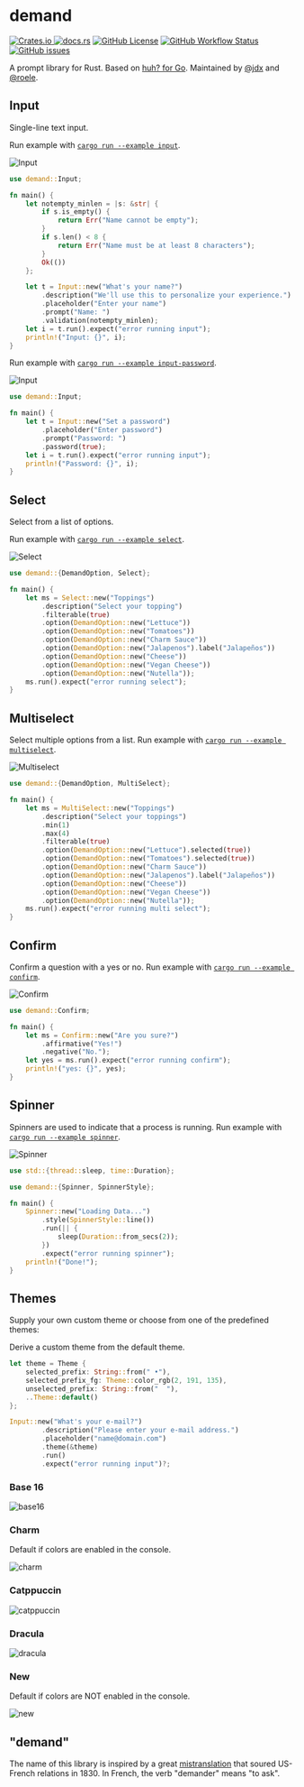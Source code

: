 # demand

[![Crates.io](https://img.shields.io/crates/v/demand)
](https://crates.io/crates/demand)
[![docs.rs](https://img.shields.io/docsrs/demand)](https://docs.rs/demand)
[![GitHub License](https://img.shields.io/github/license/jdx/demand)](./LICENSE)
[![GitHub Workflow Status](https://img.shields.io/github/actions/workflow/status/jdx/demand/test.yml)](https://github.com/jdx/demand/actions/workflows/test.yml)
[![GitHub issues](https://img.shields.io/github/issues/jdx/demand)](http://github.com/jdx/demand/issues)

A prompt library for Rust. Based on [huh? for Go](https://github.com/charmbracelet/huh). Maintained by [@jdx](https://github.com/jdx) and [@roele](https://github.com/roele).

## Input

Single-line text input.

Run example with [`cargo run --example input`](./examples/input.rs).

![Input](./assets/input.gif)

```rust
use demand::Input;

fn main() {
    let notempty_minlen = |s: &str| {
        if s.is_empty() {
            return Err("Name cannot be empty");
        }
        if s.len() < 8 {
            return Err("Name must be at least 8 characters");
        }
        Ok(())
    };

    let t = Input::new("What's your name?")
        .description("We'll use this to personalize your experience.")
        .placeholder("Enter your name")
        .prompt("Name: ")
        .validation(notempty_minlen);
    let i = t.run().expect("error running input");
    println!("Input: {}", i);
}
```

Run example with [`cargo run --example input-password`](./examples/input-password.rs).

![Input](./assets/input-password.gif)

```rust
use demand::Input;

fn main() {
    let t = Input::new("Set a password")
        .placeholder("Enter password")
        .prompt("Password: ")
        .password(true);
    let i = t.run().expect("error running input");
    println!("Password: {}", i);
}
```

## Select

Select from a list of options.

Run example with [`cargo run --example select`](./examples/select.rs).

![Select](./assets/select.gif)

```rust
use demand::{DemandOption, Select};

fn main() {
    let ms = Select::new("Toppings")
        .description("Select your topping")
        .filterable(true)
        .option(DemandOption::new("Lettuce"))
        .option(DemandOption::new("Tomatoes"))
        .option(DemandOption::new("Charm Sauce"))
        .option(DemandOption::new("Jalapenos").label("Jalapeños"))
        .option(DemandOption::new("Cheese"))
        .option(DemandOption::new("Vegan Cheese"))
        .option(DemandOption::new("Nutella"));
    ms.run().expect("error running select");
}
```

## Multiselect

Select multiple options from a list.
Run example with [`cargo run --example multiselect`](./examples/multiselect.rs).

![Multiselect](./assets/multiselect.gif)

```rust
use demand::{DemandOption, MultiSelect};

fn main() {
    let ms = MultiSelect::new("Toppings")
        .description("Select your toppings")
        .min(1)
        .max(4)
        .filterable(true)
        .option(DemandOption::new("Lettuce").selected(true))
        .option(DemandOption::new("Tomatoes").selected(true))
        .option(DemandOption::new("Charm Sauce"))
        .option(DemandOption::new("Jalapenos").label("Jalapeños"))
        .option(DemandOption::new("Cheese"))
        .option(DemandOption::new("Vegan Cheese"))
        .option(DemandOption::new("Nutella"));
    ms.run().expect("error running multi select");
}
```

## Confirm

Confirm a question with a yes or no.
Run example with [`cargo run --example confirm`](./examples/confirm.rs).

![Confirm](./assets/confirm.gif)

```rust
use demand::Confirm;

fn main() {
    let ms = Confirm::new("Are you sure?")
        .affirmative("Yes!")
        .negative("No.");
    let yes = ms.run().expect("error running confirm");
    println!("yes: {}", yes);
}
```

## Spinner

Spinners are used to indicate that a process is running.
Run example with [`cargo run --example spinner`](./examples/spinner.rs).

![Spinner](./assets/spinner.gif)

```rust
use std::{thread::sleep, time::Duration};

use demand::{Spinner, SpinnerStyle};

fn main() {
    Spinner::new("Loading Data...")
        .style(SpinnerStyle::line())
        .run(|| {
            sleep(Duration::from_secs(2));
        })
        .expect("error running spinner");
    println!("Done!");
}
```

## Themes

Supply your own custom theme or choose from one of the predefined themes:

Derive a custom theme from the default theme.

```rust
let theme = Theme {
    selected_prefix: String::from(" •"),
    selected_prefix_fg: Theme::color_rgb(2, 191, 135),
    unselected_prefix: String::from("  "),
    ..Theme::default()
};

Input::new("What's your e-mail?")
        .description("Please enter your e-mail address.")
        .placeholder("name@domain.com")
        .theme(&theme)
        .run()
        .expect("error running input")?;
```

### Base 16

![base16](./assets/themes/base16.gif)

### Charm

Default if colors are enabled in the console.

![charm](./assets/themes/charm.gif)

### Catppuccin

![catppuccin](./assets/themes/catppuccin.gif)

### Dracula

![dracula](./assets/themes/dracula.gif)

### New

Default if colors are NOT enabled in the console.

![new](./assets/themes/new.gif)

## "demand"

The name of this library is inspired by a great [mistranslation](https://www.bbc.com/culture/article/20150202-the-greatest-mistranslations-ever)
that soured US-French relations in 1830. In French, the verb "demander" means "to ask".
